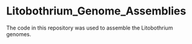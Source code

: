 # Litobothrium_Genome_Assemblies
The code in this repository was used to assemble the Litobothrium genomes.
